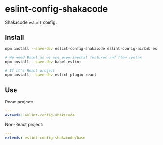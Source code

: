 # eslint-config-shakacode

Shakacode `eslint` config.

## Install

```bash
npm install --save-dev eslint-config-shakacode eslint-config-airbnb eslint

# We need Babel as we use experimental features and flow syntax
npm install --save-dev babel-eslint

# If it's React project
npm install --save-dev eslint-plugin-react
```

## Use

React project:

```yml
---
extends: eslint-config-shakacode
```

Non-React project:

```yml
---
extends: eslint-config-shakacode/base
```
